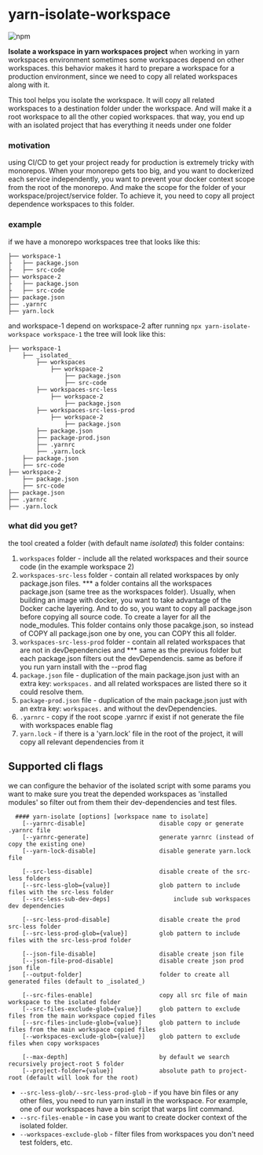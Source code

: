 # yarn-isolate-workspace

![npm](https://img.shields.io/npm/v/yarn-isolate-workspace)

**Isolate a workspace in yarn workspaces project**
when working in yarn workspaces environment
sometimes some workspaces depend on other workspaces.
this behavior makes it hard to prepare a workspace for a production environment,
since we need to copy all related workspaces along with it.

This tool helps you isolate the workspace.
It will copy all related workspaces to a destination folder under the workspace.
And will make it a root workspace to all the other copied workspaces.
that way, you end up with an isolated project that has everything it needs under one folder

### motivation

using CI/CD to get your project ready for production is extremely tricky with monorepos.
When your monorepo gets too big, and you want to dockerized each service independently,
you want to prevent your docker context scope from the root of the monorepo.
And make the scope for the folder of your workspace/project/service folder.
To achieve it, you need to copy all project dependence workspaces to this folder.

### example

if we have a monorepo workspaces tree that looks like this:

```
├── workspace-1
├   ├── package.json
├   ├── src-code
├── workspace-2
├   ├── package.json
├   ├── src-code
├── package.json
├── .yarnrc
├── yarn.lock
```

and workspace-1 depend on workspace-2
after running
`npx yarn-isolate-workspace workspace-1`
the tree will look like this:

```
├── workspace-1
    ├── _isolated_
        ├── workspaces
            ├── workspace-2
                ├── package.json
                ├── src-code
        ├── workspaces-src-less
            ├── workspace-2
                ├── package.json
        ├── workspaces-src-less-prod
            ├── workspace-2
                ├── package.json
        ├── package.json
        ├── package-prod.json
        ├── .yarnrc
        ├── .yarn.lock
    ├── package.json
    ├── src-code
├── workspace-2
    ├── package.json
    ├── src-code
├── package.json
├── .yarnrc
├── .yarn.lock
```

### what did you get?

the tool created a folder (with default name _isolated_)
this folder contains:

  1. `workspaces` folder - include all the related workspaces and their source code (in the example workspace 2)
  2. `workspaces-src-less` folder - contain all related workspaces by only package.json files.
*** a folder contains all the workspaces package.json (same tree as the workspaces folder).
Usually, when building an image with docker, you want to take advantage of the Docker cache layering.
And to do so, you want to copy all package.json before copying all source code. To create a layer
for all the node_modules. This folder contains only those pacakge.json,
so instead of COPY all package.json one by one, you can COPY this all folder.
  3. `workspaces-src-less-prod` folder - contain all related workspaces that are not in devDependencies and
*** same as the previous folder but each package.json filters out the devDependencis.
same as before if you run yarn install with the --prod flag
  4. `package.json` file - duplication of the main package.json just with an extra key: `workspaces.`
     and all related workspaces are listed there so it could resolve them.
  5. `package-prod.json` file - duplication of the main package.json just with an extra key: `workspaces.`
     and without the devDependencies.
  6. `.yarnrc` - copy if the root scope .yarnrc if exist if not generate the file with workspaces enable flag
  7. `yarn.lock` - if there is a 'yarn.lock' file in the root of the project,
     it will copy all relevant dependencies from it

## Supported cli flags

we can configure the behavior of the isolated script with some params
you want to make sure you treat the depended workspaces as 'installed modules' so filter out from them
their dev-dependencies and test files.

```
  #### yarn-isolate [options] [workspace name to isolate]
    [--yarnrc-disable]                     disable copy or generate .yarnrc file
    [--yarnrc-generate]                    generate yarnrc (instead of copy the existing one)
    [--yarn-lock-disable]                  disable generate yarn.lock file

    [--src-less-disable]                   disable create of the src-less folders
    [--src-less-glob={value}]              glob pattern to include files with the src-less folder
    [--src-less-sub-dev-deps]                  include sub workspaces dev dependencies

    [--src-less-prod-disable]              disable create the prod src-less folder
    [--src-less-prod-glob={value}]         glob pattern to include files with the src-less-prod folder

    [--json-file-disable]                  disable create json file
    [--json-file-prod-disable]             disable create json prod json file
    [--output-folder]                      folder to create all generated files (default to _isolated_)

    [--src-files-enable]                   copy all src file of main workspace to the isolated folder
    [--src-files-exclude-glob={value}]     glob pattern to exclude files from the main workspace copied files
    [--src-files-include-glob={value}]     glob pattern to include files from the main workspace copied files
    [--workspaces-exclude-glob={value}]    glob pattern to exclude files when copy workspaces

    [--max-depth]                          by default we search recursively project-root 5 folder
    [--project-folder={value}]             absolute path to project-root (default will look for the root)
```

* `--src-less-glob/--src-less-prod-glob` - if you have bin files or any other files, you need to run yarn install in the workspace. For example, one of our workspaces have a bin script that warps lint command.
* `--src-files-enable` - in case you want to create docker context of the isolated folder.
* `--workspaces-exclude-glob` - filter files from workspaces you don't need test folders, etc.
